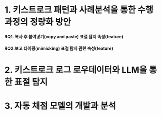 # 1. 키스트로크 패턴과 사례분석을 통한 수행과정의 정량화 방안
#### RQ1. 복사 후 붙여넣기(copy and paste) 표절 탐지 속성(feature)
#### RQ2.보고 타이핑(mimicking) 표절 탐지 관련 속성(feature)

# 2. 키스트로크 로그 로우데이터와 LLM을 통한 표절 탐지

# 3. 자동 채점 모델의 개발과 분석